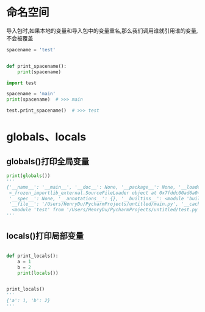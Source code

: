 # 命名空间
导入包时,如果本地的变量和导入包中的变量重名,那么我们调用谁就引用谁的变量,不会被覆盖
```python
spacename = 'test'


def print_spacename():
    print(spacename)
```
```python
import test

spacename = 'main'
print(spacename)  # >>> main

test.print_spacename()  # >>> test
```


# globals、locals
## globals()打印全局变量
```python
print(globals())
'''
{'__name__': '__main__', '__doc__': None, '__package__': None, '__loader__':
 <_frozen_importlib_external.SourceFileLoader object at 0x7fddc00ad6a0>, 
 '__spec__': None, '__annotations__': {}, '__builtins__': <module 'builtins' (built-in)>, 
 '__file__': '/Users/HenryDu/PycharmProjects/untitled/main.py', '__cached__': None, 'test':
  <module 'test' from '/Users/HenryDu/PycharmProjects/untitled/test.py'>, 'spacename': 'main'}
'''
```

## locals()打印局部变量
```python

def print_locals():
    a = 1
    b = 2
    print(locals())


print_locals()
'''
{'a': 1, 'b': 2}
'''
```